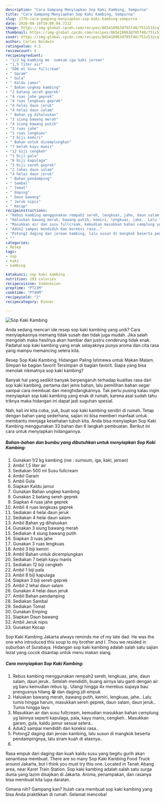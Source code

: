 ```yaml
---
description: "Cara Gampang Menyiapkan Sop Kaki Kambing, Sempurna"
title: "Cara Gampang Menyiapkan Sop Kaki Kambing, Sempurna"
slug: 1779-cara-gampang-menyiapkan-sop-kaki-kambing-sempurna
date: 2020-08-16T19:09:04.721Z
image: https://img-global.cpcdn.com/recipes/865410963d705f40/751x532cq70/sop-kaki-kambing-foto-resep-utama.jpg
thumbnail: https://img-global.cpcdn.com/recipes/865410963d705f40/751x532cq70/sop-kaki-kambing-foto-resep-utama.jpg
cover: https://img-global.cpcdn.com/recipes/865410963d705f40/751x532cq70/sop-kaki-kambing-foto-resep-utama.jpg
author: Carlos Baldwin
ratingvalue: 4.5
reviewcount: 4
recipeingredient:
- "1/2 kg kambing me  sumsum iga kaki jeroan"
- "1,5 liter air"
- "500 ml Susu fullcream"
- " Garam"
- " Gula"
- " Kaldu jamur"
- " Bahan ungkep kambing"
- "2 batang sereh geprek"
- "4 ruas jahe geprek"
- "4 ruas lengkuas geprek"
- "4 helai daun jeruk"
- "4 helai daun salam"
- " Bahan yg dihaluskan"
- "3 siung bawang merah"
- "4 siung bawang putih"
- "3 ruas jahe"
- "3 ruas lengkuas"
- "3 biji kemiri"
- " Bahan untuk dicemplungkan"
- "7 belah kayu manis"
- "12 biji cengkeh"
- "1 biji pala"
- "8 biji kapulaga"
- "3 biji sereh geprek"
- "2 lehai daun salam"
- "4 helai daun jeruk"
- " Bahan pendamping"
- " Sambal"
- " Tomat"
- " Emping"
- " Daun bawang"
- " Jeruk nipis"
- " Kecap"
recipeinstructions:
- "Rebus kambing menggunakan rempah2 sereh, lengkuas, jahe, daun salam, daun jeruk.. Setelah mendidih, buang airnya lalu ganti dengan air yg baru kemudian rebus lg.. Ulangi hingga 4x merebus supaya bau prengusnya hilang 😁 dan daging jdi empuk"
- "Haluskan bawang merah, bawang putih, kemiri, lengkuas, jahe.. Lalu tumis hingga harum, masukkan sereh geprek, daun salam, daun jeruk.. Tumis hingga layu"
- "Masukkan air dan susu fullcream, kemudian masukkan bahan cemplung yg lainnya seperti kapulaga, pala, kayu manis, cengkeh.. Masukkan garam, gula, kaldu jamur sesuai selera.."
- "Aduk2 sampai mendidih dan koreksi rasa.."
- "Potong2 daging dan jeroan kambing, lalu susun di mangkok beserta pendampingnya, lalu siram kuah di atasnya.."
- ""
categories:
- Resep
tags:
- sop
- kaki
- kambing

katakunci: sop kaki kambing 
nutrition: 193 calories
recipecuisine: Indonesian
preptime: "PT23M"
cooktime: "PT46M"
recipeyield: "2"
recipecategory: Dinner

---
```



![Sop Kaki Kambing](https://img-global.cpcdn.com/recipes/865410963d705f40/751x532cq70/sop-kaki-kambing-foto-resep-utama.jpg)

Anda sedang mencari ide resep sop kaki kambing yang unik? Cara menyiapkannya memang tidak susah dan tidak juga mudah. Jika salah mengolah maka hasilnya akan hambar dan justru cenderung tidak enak. Padahal sop kaki kambing yang enak selayaknya punya aroma dan cita rasa yang mampu memancing selera kita.

Resep Sop Kaki Kambing, Hidangan Paling Istimewa untuk Makan Malam. Simpan ke bagian favorit Tersimpan di bagian favorit. Siapa yang bisa menolak nikmatnya sop kaki kambing?

Banyak hal yang sedikit banyak berpengaruh terhadap kualitas rasa dari sop kaki kambing, pertama dari jenis bahan, lalu pemilihan bahan segar sampai cara membuat dan menghidangkannya. Tak perlu pusing kalau ingin menyiapkan sop kaki kambing yang enak di rumah, karena asal sudah tahu triknya maka hidangan ini dapat jadi suguhan spesial.


Nah, kali ini kita coba, yuk, buat sop kaki kambing sendiri di rumah. Tetap dengan bahan yang sederhana, sajian ini bisa memberi manfaat untuk membantu menjaga kesehatan tubuh kita. Anda bisa menyiapkan Sop Kaki Kambing menggunakan 33 bahan dan 6 langkah pembuatan. Berikut ini cara untuk menyiapkan hidangannya.

<!--inarticleads1-->

##### Bahan-bahan dan bumbu yang dibutuhkan untuk menyiapkan Sop Kaki Kambing:

1. Gunakan 1/2 kg kambing (me : sumsum, iga, kaki, jeroan)
1. Ambil 1,5 liter air
1. Sediakan 500 ml Susu fullcream
1. Ambil  Garam
1. Ambil  Gula
1. Siapkan  Kaldu jamur
1. Gunakan  Bahan ungkep kambing
1. Gunakan 2 batang sereh geprek
1. Siapkan 4 ruas jahe geprek
1. Ambil 4 ruas lengkuas geprek
1. Sediakan 4 helai daun jeruk
1. Sediakan 4 helai daun salam
1. Ambil  Bahan yg dihaluskan
1. Gunakan 3 siung bawang merah
1. Sediakan 4 siung bawang putih
1. Siapkan 3 ruas jahe
1. Gunakan 3 ruas lengkuas
1. Ambil 3 biji kemiri
1. Ambil  Bahan untuk dicemplungkan
1. Sediakan 7 belah kayu manis
1. Sediakan 12 biji cengkeh
1. Ambil 1 biji pala
1. Ambil 8 biji kapulaga
1. Siapkan 3 biji sereh geprek
1. Ambil 2 lehai daun salam
1. Gunakan 4 helai daun jeruk
1. Ambil  Bahan pendamping
1. Sediakan  Sambal
1. Sediakan  Tomat
1. Gunakan  Emping
1. Siapkan  Daun bawang
1. Ambil  Jeruk nipis
1. Gunakan  Kecap


Sop Kaki Kambing Jakarta always reminds me of my late dad. He was the one who introduced this soup to my brother and I. Thou we resided in suburban of Surabaya. Hidangan sop kaki kambing adalah salah satu sajian lezat yang cocok disantap untuk menu makan siang. 

<!--inarticleads2-->

##### Cara menyiapkan Sop Kaki Kambing:

1. Rebus kambing menggunakan rempah2 sereh, lengkuas, jahe, daun salam, daun jeruk.. Setelah mendidih, buang airnya lalu ganti dengan air yg baru kemudian rebus lg.. Ulangi hingga 4x merebus supaya bau prengusnya hilang 😁 dan daging jdi empuk
1. Haluskan bawang merah, bawang putih, kemiri, lengkuas, jahe.. Lalu tumis hingga harum, masukkan sereh geprek, daun salam, daun jeruk.. Tumis hingga layu
1. Masukkan air dan susu fullcream, kemudian masukkan bahan cemplung yg lainnya seperti kapulaga, pala, kayu manis, cengkeh.. Masukkan garam, gula, kaldu jamur sesuai selera..
1. Aduk2 sampai mendidih dan koreksi rasa..
1. Potong2 daging dan jeroan kambing, lalu susun di mangkok beserta pendampingnya, lalu siram kuah di atasnya..
1. 


Rasa empuk dari daging dan kuah kaldu susu yang begitu gurih akan senantiasa membuat. There are so many Sop Kaki Kambing Food Truck around Jakarta, but I think you must try this one. Located in Tanah Abang area, near Karet Train Station. Sop kaki kambing adalah salah satu surga dunia yang lazim disajikan di Jakarta. Aroma, penampakan, dan rasanya bisa membuat kita lupa daratan. 

Gimana nih? Gampang kan? Itulah cara membuat sop kaki kambing yang bisa Anda praktikkan di rumah. Selamat mencoba!

